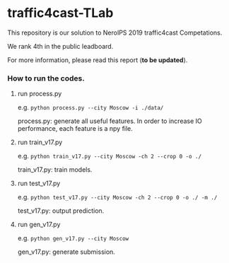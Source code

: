 # traffic4cast-TLab

This repository is our solution to NeroIPS 2019 traffic4cast Competations.

We rank 4th in the public leadboard.

For more information, please read this report (__to be updated__).
  
### How to run the codes.

1. run process.py

   e.g. `python process.py --city Moscow -i ./data/`
   
   process.py: generate all useful features. In order to increase IO performance, each feature is a npy file.
   
   
2. run train\_v17.py

   e.g. `python train_v17.py --city Moscow -ch 2 --crop 0 -o ./`
   
   train\_v17.py: train models.
   
3. run test\_v17.py

   e.g. `python test_v17.py --city Moscow -ch 2 --crop 0 -o ./ -m ./`
   
   test\_v17.py: output prediction.
   
4. run gen\_v17.py

   e.g. `python gen_v17.py --city Moscow `
   
   gen\_v17.py: generate submission.
